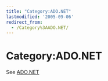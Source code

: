 ```yaml
---
title: "Category:ADO.NET"
lastmodified: '2005-09-06'
redirect_from:
  - /Category%3AADO.NET/
---
```


Category:ADO.NET
================

See [ADO.NET](/ADO.NET)
